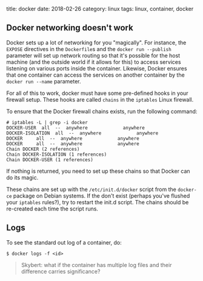 title: docker
date: 2018-02-26
category: linux
tags: linux, container, docker


## Docker networking doesn't work

Docker sets up a lot of networking for you "magically". For instance,
the `EXPOSE` directives in the `Dockerfile`s and the `docker run
--publish` parameter will set up network routing so that it's possible
for the host machine (and the outside world if it allows for this) to
access services listening on various ports inside the
container. Likewise, Docker ensures that one container can access the
services on another container by the `docker run --name` parameter.

For all of this to work, docker must have some pre-defined hooks in
your firewall setup. These hooks are called `chains` in the `iptables`
Linux firewall.

To ensure that the Docker firewall chains exists, run the following
command:

```text
# iptables -L | grep -i docker
DOCKER-USER  all  --  anywhere             anywhere            
DOCKER-ISOLATION  all  --  anywhere             anywhere            
DOCKER     all  --  anywhere             anywhere            
DOCKER     all  --  anywhere             anywhere            
Chain DOCKER (2 references)
Chain DOCKER-ISOLATION (1 references)
Chain DOCKER-USER (1 references)
```

If nothing is returned, you need to set up these chains so that Docker
can do its magic. 

These chains are set up with the `/etc/init.d/docker` script from the
`docker-ce` package on Debian systems. If the don't exist (perhaps
you've flushed your `iptables` rules?), try to restart the init.d
script. The chains should be re-created each time the script runs.

## Logs

To see the standard out log of a container, do: 

```text
$ docker logs -f <id>
```

> Skybert: what if the container has multiple log files and
> their difference carries significance?
